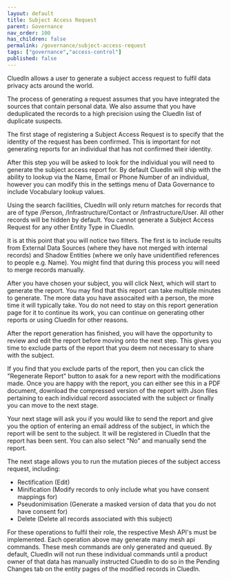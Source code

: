 ```yaml
---
layout: default
title: Subject Access Request
parent: Governance
nav_order: 100
has_children: false
permalink: /governance/subject-access-request
tags: ["governance","access-control"]
published: false
---
```


CluedIn allows a user to generate a subject access request to fulfil data privacy acts around the world. 

The process of generating a request assumes that you have integrated the sources that contain personal data. We also assume that you have deduplicated the records to a high precision using the CluedIn list of duplicate suspects. 

The first stage of registering a Subject Access Request is to specify that the identity of the request has been confirmed. This is important for not generating reports for an individual that has not confirmed their identity. 

After this step you will be asked to look for the individual you will need to generate the subject access report for. By default CluedIn will ship with the ability to lookup via the Name, Email or Phone Number of an individual, however you can modify this in the settings menu of Data Governance to include Vocabulary lookup values. 

Using the search facilities, CluedIn will only return matches for records that are of type /Person, /Infrastructure/Contact or /Infrastructure/User. All other records will be hidden by default. You cannot generate a Subject Access Request for any other Entity Type in CluedIn. 

It is at this point that you will notice two filters. The first is to include results from External Data Sources (where they have not merged with internal records) and Shadow Entities (where we only have unidentified references to people e.g. Name). You might find that during this process you will need to merge records manually. 

After you have chosen your subject, you will click Next, which will start to generate the report. You may find that this report can take multiple minutes to generate. The more data you have assocaited with a person, the more time it will typically take. You do not need to stay on this report generation page for it to continue its work, you can continue on generating other reports or using CluedIn for other reasons. 

After the report generation has finished, you will have the opportunity to review and edit the report before moving onto the next step. This gives you time to exclude parts of the report that you deem not necessary to share with the subject. 

If you find that you exclude parts of the report, then you can click the "Regenerate Report" button to asak for a new report with the modifications made. Once you are happy with the report, you can either see this in a PDF document, download the compressed version of the report with Json files pertaining to each individual record associated with the subject or finally you can move to the next stage. 

Your next stage will ask you if you would like to send the report and give you the option of entering an email address of the subject, in which the report will be sent to the subject. It will be registered in CluedIn that the report has been sent. You can also select "No" and manually send the report. 

The next stage allows you to run the mutation pieces of the subject access request, including:

 - Rectification (Edit)
 - Minification (Modify records to only include what you have consent mappings for)
 - Pseudonimisation (Generate a masked version of data that you do not have consent for)
 - Delete (Delete all records associated with this subject)

For these operations to fulfil their role, the respective Mesh API's must be implemented. Each operation above may generate many mesh api commands. These mesh commands are only generated and queued. By default, CluedIn will not run these individual commands until a product owner of that data has manually instructed CluedIn to do so in the Pending Changes tab on the entity pages of the modified records in CluedIn.